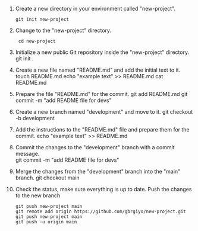 1. Create a new directory in your environment called "new-project".

       git init new-project

2. Change to the "new-project" directory.

        cd new-project
 
3. Initialize a new public Git repository inside the "new-project" directory.
        git init .

4.   Create a new file named "README.md" and add the initial text to it.
        touch README.md
        echo "example text" >> README.md
         cat README.md

5. Prepare the file "README.md" for the commit. 
         git add README.md
         git commit -m "add README file for devs"
   
6. Create a new branch named "development" and move to it.
         git checkout -b development

7. Add the instructions to the "README.md" file and prepare them for the commit.
         echo "example text" >> README.md

8. Commit the changes to the "development" branch with a commit message.    
         git commit -m "add README file for devs"
 
9. Merge the changes from the "development" branch into the "main" branch.
         git checkout main
10. Check the status, make sure everything is up to date.
    Push the changes to the new branch

        git push new-project main
        git remote add origin https://github.com/gbrgiyo/new-project.git
        git push new-project main
        git push -u origin main

